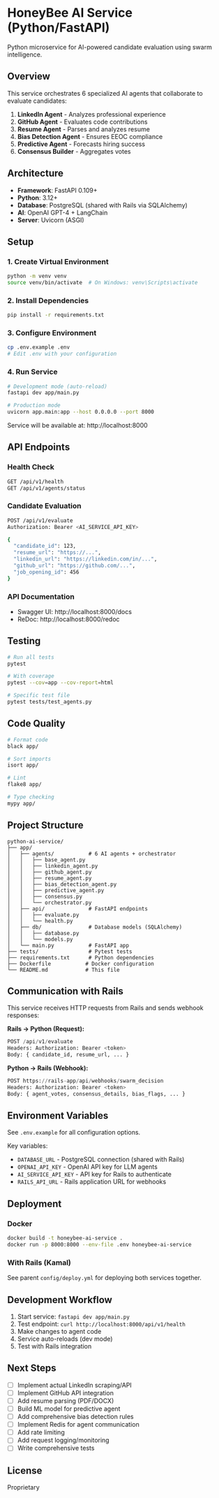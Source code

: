# HoneyBee AI Service (Python/FastAPI)

Python microservice for AI-powered candidate evaluation using swarm intelligence.

## Overview

This service orchestrates 6 specialized AI agents that collaborate to evaluate candidates:

1. **LinkedIn Agent** - Analyzes professional experience
2. **GitHub Agent** - Evaluates code contributions
3. **Resume Agent** - Parses and analyzes resume
4. **Bias Detection Agent** - Ensures EEOC compliance
5. **Predictive Agent** - Forecasts hiring success
6. **Consensus Builder** - Aggregates votes

## Architecture

- **Framework**: FastAPI 0.109+
- **Python**: 3.12+
- **Database**: PostgreSQL (shared with Rails via SQLAlchemy)
- **AI**: OpenAI GPT-4 + LangChain
- **Server**: Uvicorn (ASGI)

## Setup

### 1. Create Virtual Environment

```bash
python -m venv venv
source venv/bin/activate  # On Windows: venv\Scripts\activate
```

### 2. Install Dependencies

```bash
pip install -r requirements.txt
```

### 3. Configure Environment

```bash
cp .env.example .env
# Edit .env with your configuration
```

### 4. Run Service

```bash
# Development mode (auto-reload)
fastapi dev app/main.py

# Production mode
uvicorn app.main:app --host 0.0.0.0 --port 8000
```

Service will be available at: http://localhost:8000

## API Endpoints

### Health Check
```bash
GET /api/v1/health
GET /api/v1/agents/status
```

### Candidate Evaluation
```bash
POST /api/v1/evaluate
Authorization: Bearer <AI_SERVICE_API_KEY>

{
  "candidate_id": 123,
  "resume_url": "https://...",
  "linkedin_url": "https://linkedin.com/in/...",
  "github_url": "https://github.com/...",
  "job_opening_id": 456
}
```

### API Documentation
- Swagger UI: http://localhost:8000/docs
- ReDoc: http://localhost:8000/redoc

## Testing

```bash
# Run all tests
pytest

# With coverage
pytest --cov=app --cov-report=html

# Specific test file
pytest tests/test_agents.py
```

## Code Quality

```bash
# Format code
black app/

# Sort imports
isort app/

# Lint
flake8 app/

# Type checking
mypy app/
```

## Project Structure

```
python-ai-service/
├── app/
│   ├── agents/           # 6 AI agents + orchestrator
│   │   ├── base_agent.py
│   │   ├── linkedin_agent.py
│   │   ├── github_agent.py
│   │   ├── resume_agent.py
│   │   ├── bias_detection_agent.py
│   │   ├── predictive_agent.py
│   │   ├── consensus.py
│   │   └── orchestrator.py
│   ├── api/              # FastAPI endpoints
│   │   ├── evaluate.py
│   │   └── health.py
│   ├── db/               # Database models (SQLAlchemy)
│   │   ├── database.py
│   │   └── models.py
│   └── main.py           # FastAPI app
├── tests/                # Pytest tests
├── requirements.txt      # Python dependencies
├── Dockerfile           # Docker configuration
└── README.md            # This file
```

## Communication with Rails

This service receives HTTP requests from Rails and sends webhook responses:

**Rails → Python (Request):**
```python
POST /api/v1/evaluate
Headers: Authorization: Bearer <token>
Body: { candidate_id, resume_url, ... }
```

**Python → Rails (Webhook):**
```python
POST https://rails-app/api/webhooks/swarm_decision
Headers: Authorization: Bearer <token>
Body: { agent_votes, consensus_details, bias_flags, ... }
```

## Environment Variables

See `.env.example` for all configuration options.

Key variables:
- `DATABASE_URL` - PostgreSQL connection (shared with Rails)
- `OPENAI_API_KEY` - OpenAI API key for LLM agents
- `AI_SERVICE_API_KEY` - API key for Rails to authenticate
- `RAILS_API_URL` - Rails application URL for webhooks

## Deployment

### Docker

```bash
docker build -t honeybee-ai-service .
docker run -p 8000:8000 --env-file .env honeybee-ai-service
```

### With Rails (Kamal)

See parent `config/deploy.yml` for deploying both services together.

## Development Workflow

1. Start service: `fastapi dev app/main.py`
2. Test endpoint: `curl http://localhost:8000/api/v1/health`
3. Make changes to agent code
4. Service auto-reloads (dev mode)
5. Test with Rails integration

## Next Steps

- [ ] Implement actual LinkedIn scraping/API
- [ ] Implement GitHub API integration
- [ ] Add resume parsing (PDF/DOCX)
- [ ] Build ML model for predictive agent
- [ ] Add comprehensive bias detection rules
- [ ] Implement Redis for agent communication
- [ ] Add rate limiting
- [ ] Add request logging/monitoring
- [ ] Write comprehensive tests

## License

Proprietary
